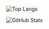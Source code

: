 ![Top Langs](https://github-readme-stats.vercel.app/api/top-langs/?username=omkarxpatel&theme=dark&text_color=AFE1AF&title_color=AFE1AF)


![GitHub Stats](https://github-readme-stats.vercel.app/api?username=omkarxpatel&layout=compact&theme=dark&title_color=AFE1AF)
